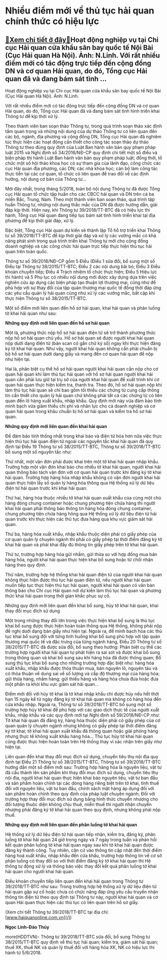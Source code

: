 Nhiều điểm mới về thủ tục hải quan chính thức có hiệu lực
=========================================================

[:gift:Xem chi tiết ở đây:gift:](https://hddtvn.com/nhieu-diem-moi-ve-thu-tuc-hai-quan-chinh-thuc-co-hieu-luc/)Hoạt động nghiệp vụ tại Chi cục Hải quan cửa khẩu sân bay quốc tế Nội Bài (Cục Hải quan Hà Nội). Ảnh: N.Linh. Với rất nhiều điểm mới có tác động trực tiếp đến cộng đồng DN và cơ quan Hải quan, do đó, Tổng cục Hải quan đã và đang bám sát tình …
---------------------------------------------------------------------------------------------------------------------------------------------------------------------------------------------------------------------------------------------------







 






 Hoạt động nghiệp vụ tại Chi cục Hải quan cửa khẩu sân bay quốc tế Nội Bài (Cục Hải quan Hà Nội). Ảnh: N.Linh. 


Với rất nhiều điểm mới có tác động trực tiếp đến cộng đồng DN và cơ quan Hải quan, do đó, Tổng cục Hải quan đã và đang bám sát tình hình triển khai Thông tư để kịp thời xử lý.


Theo thành viên ban soạn thảo Thông tư, trong quá trình soạn thảo xác định tầm quan trọng và những nội dung của dự thảo Thông tư có liên quan đến các bộ, ngành, địa phương và cộng đồng DN, Tổng cục Hải quan đã nghiêm túc thực hiện các hoạt động cần thiết cho công tác soạn thảo dự thảo Thông tư theo đúng quy định của Luật Ban hành văn bản quy phạm pháp luật 2015 và Nghị định số 34/2016/NĐ-CP quy định chi tiết một số điều và biện pháp thi hành Luật Ban hành văn bản quy phạm pháp luật; đồng thời, tổ chức một số hội thảo khoa học có sự tham gia của lãnh đạo, công chức các cục Hải quan địa phương, các DN; các nhà khoa học; cán bộ làm công tác thực tiễn tại các cơ quan, tổ chức có liên quan để trao đổi về các định hướng, nội dung cơ bản của Thông tư…


Mới đây nhất, trong tháng 5/2018, toàn bộ nội dung Thông tư đã được Tổng cục Hải quan tổ chức tập huấn cho các CBCC hải quan và DN trên cả ba miền Bắc, Trung, Nam. Theo một thành viên ban soạn thảo, quá trình tập huấn Thông tư, những nội dung thắc mắc của DN đã được hướng dẫn, giải đáp kịp thời. Hiện nay, khi Thông tư 39/2018/TT-BTC đã có hiệu lực thi hành, Tổng cục Hải quan đang tiếp tục bám sát tình hình triển khai tại địa phương để kịp thời giải đáp, xử lý. 


Đặc biệt, Tổng cục Hải quan dự kiến sẽ thành lập Tổ hỗ trợ triển khai Thông tư số 39/2018/TT-BTC để kịp thời giải đáp và xử lý các vướng mắc có khả năng phát sinh trong quá trình triển khai Thông tư mới cho cộng đồng doanh nghiệp và các công chức hải quan trực tiếp thực hiện thủ tục hải quan trên toàn quốc.


Thông tư số 39/2018/NĐ-CP gồm 5 Điều (Điều 1 sửa đổi, bổ sung một số Điều tại Thông tư 38/2015/TT-BTC; Điều 2 các nội dung bãi bỏ; Điều 3 Điều khoản chuyển tiếp; Điều 4 Trách nhiệm tổ chức thực hiện; Điều 5 Hiệu lực thi hành) và 5 Phụ lục có nhiều nội dung mới được xây dựng dựa trên việc nghiên cứu áp dụng các biện pháp tạo thuận lợi thương mại, cũng như để phù hợp với sự thay đổi của tập quán thương mại quốc tế đồng thời đáp ứng các yêu cầu quản lý hải quan cũng như xử lý các vướng mắc, bất cập khi thực hiện Thông tư số 38/2015/TT-BTC.


Một số điểm mới liên quan đến hồ sơ hải quan, khai hải quan và phân luồng tờ khai hải quan như sau:


**Những quy định mới liên quan đến hồ sơ hải quan**


Một là, phương thức nộp hồ sơ hải quan điện tử sẽ trở thành phương thức nộp hồ sơ hải quan chủ yếu. Hồ sơ hải quan sẽ được người khai hải quan nộp dưới dạng điện tử (bản scan có gắn chữ ký số) ngay khi thực hiện đăng ký tờ khai hải quan. Như vậy, người khai hải quan không cần phải chuẩn bị bộ hồ sơ hải quan dưới dạng giấy và mang đến cơ quan hải quan để nộp như hiện tại.


Hai là, phân biệt cụ thể hồ sơ hải quan người khai hải quan cần nộp cho cơ quan hải quan khi làm thủ tục hải quan với hồ sơ hải quan người khai hải quan cần phải lưu giữ tại trụ sở của người khai hải quan để xuất trình khi cơ quan hải quan thực hiện kiểm tra, thanh tra. Theo đó, hồ sơ hải quan nộp khi làm thủ tục hải quan sẽ chỉ bao gồm tối thiểu các chứng từ cung cấp thông tin cần thiết cho quản lý hải quan chứ không phải tất cả các chứng từ có liên quan đến lô hàng xuất khẩu, nhập khẩu. Quy định mới này vừa đảm bảo tính minh bạch vừa giảm thiểu chi phí và nhân lực cho cả doanh nghiệp và cơ quan hải quan trong khâu chuẩn bị hồ sơ hải quan và kiểm tra hồ sơ hải quan.


**Những quy định mới liên quan đến khai hải quan**


Để đảm bảo tính thống nhất trong khai báo và điện tử hóa hơn nữa việc thực hiện thủ tục hải quan điện tử ngoài các nguyên tắc khai hải quan đã quy định tại Điều 19 Thông tư số 38/2015/TT-BTC, Thông tư số 39/2018/TT-BTC bổ sung một số nguyên tắc như: 


Thứ nhất, một vận đơn phải được khai trên một tờ khai hải quan nhập khẩu. Trường hợp một vận đơn khai báo cho nhiều tờ khai hải quan, người khai hải quan thông báo tách vận đơn với cơ quan hải quan trước khi đăng ký tờ khai hải quan. Trường hợp hàng hóa nhập khẩu không có vận đơn người khai hải quan thực hiện lấy số quản lý hàng hóa thông qua Hệ thống xử lý dữ liệu điện tử hải quan trước khi khai hải quan.


 Thứ hai, hàng hóa thuộc nhiều tờ khai hải quan xuất khẩu của cùng một chủ hàng đóng chung container hoặc chung phương tiện chứa hàng thì người khai hải quan phải thông báo thông tin hàng hóa đóng chung container, chung phương tiện chứa hàng hông qua Hệ thống xử lý dữ liệu điện tử hải quan trước khi thực hiện các thủ tục đưa hàng qua khu vực giám sát hải quan.


Thứ ba, hàng hóa xuất khẩu, nhập khẩu thuộc diện phải có giấy phép của cơ quan quản lý chuyên ngành thì phải có giấy phép tại thời điểm đăng ký tờ khai hải quan và phải khai đầy đủ thông tin giấy phép trên tờ khai hải quan.


Thứ tư, trường hợp hàng hóa gửi nhầm, gửi thừa so với hợp đồng mua bán hàng hóa, người khai hải quan thực hiện khai bổ sung hoặc từ chối nhận hàng theo quy định.


Thứ năm, trường hợp hệ thống khai hải quan điện tử của người khai hải quan không thực hiện được thủ tục hải quan điện tử, nếu người khai hải quan muốn tiếp tục thực hiện thủ tục hải quan, người khai hải quan có văn bản thông báo cho Chi cục Hải quan nơi dự kiến làm thủ tục hải quan và phương thức khai hải quan trong thời gian khắc phục sự cố. 


Những quy định mới liên quan đến khai bổ sung, hủy tờ khai hải quan, khai thay đổi mục đích sử dụng


Một trong những thay đổi lớn trong việc thực hiện khai bổ sung là thủ tục khai bổ sung được thực hiện hoàn toàn thông qua Hệ thống, không phải nộp đề nghị dưới dạng bản giấy như hiện tại. Ngoài ra, để minh bạch hóa các thủ tục khai bổ sung đối với từng tình huống khai bổ sung phù hợp với tập quán thương mại quốc tế và đặc trưng của từng ngành hàng, Điều 20 Thông tư số 38/2015/TT-BTC đã được sửa đổi, bổ sung theo hướng: Phân biệt cụ thể các trường hợp người khai hải quan tự phát hiện ra sai sót và được khai bổ sung trong thông quan và khai bổ sung sau khi hàng hóa đã được thông quan; Bổ sung thủ tục khai bổ sung cho những trường hợp đặc biệt như: hàng hóa xuất khẩu, nhập khẩu được thỏa thuận mua, bán nguyên lô, nguyên tàu và có thỏa thuận về dung sai về số lượng và cấp độ thương mại của hàng hóa; gửi thừa hàng, nhầm hàng; gửi thiếu hàng và hàng hóa chưa đưa hoặc đưa một phần ra khỏi khu vực giám sát hải quan…


Điểm mới đối với hủy tờ khai là tờ khai nhập khẩu chỉ được hủy nếu hết thời hạn 15 ngày kể từ ngày đăng ký tờ khai hải quan mà không có hàng hóa đến cửa khẩu nhập. Ngoài ra, Thông tư số 39/2018/TT-BTC bổ sung một số trường hợp hủy tờ khai để phù hợp với các giao dịch thực tế của người xuất khẩu, nhập khẩu và các quy định mới tại Nghị định số 59/2018/NĐ-CP như: Tờ khai hải quan đã đăng ký, hàng hóa thuộc diện phải có giấy phép của cơ quan quản lý chuyên ngành nhưng không có giấy phép tại thời điểm đăng ký tờ khai; tờ khai hải quan xuất khẩu đã thông quan hoặc giải phóng hàng nhưng thực tế không xuất khẩu hàng hóa… Thủ tục hủy tờ khai hải quan cũng được thực hiện hoàn toàn trên Hệ thống thay vì xác nhận trên giấy như hiện tại.


Liên quan đến khai thay đổi mục đích sử dụng, chuyển tiêu thụ nội địa quy định tại Điều 21 Thông tư số 38/2015/TT-BTC, Thông tư số 39/2018/TT-BTC hướng dẫn một số điểm mới sau: Trường hợp hàng hóa là nguyên liệu, vật tư đã cấu thành lên sản phẩm khi thay đổi mục đích sử dụng, chuyển tiêu thụ nội địa, người khai hải quan thực hiện khai báo nguyên liệu, vật tư ban đầu và sản phẩm hoàn chỉnh tại các dòng hàng riêng biệt trên tờ khai, tính thuế đối với nguyên liệu, vật tư ban đầu, chính sách mặt hàng áp dụng đối với sản phẩm hoàn chỉnh theo quy định của pháp luật chuyên ngành; Đối với trường hợp thay đổi mục đích sử dụng bằng hình thức chuyển nhượng cho đối tượng thuộc diện không chịu thuế, miễn thuế thì người nhận chuyển nhượng phải đăng ký tờ khai hải quan theo quy định, nhưng không phải nộp thuế.


**Những quy định mới liên quan đến phân luồng tờ khai hải quan**


Hệ thống xử lý dữ liệu điện tử hải quan tiếp nhận, kiểm tra, đăng ký, phân luồng tờ khai hải quan 24 giờ trong ngày và 7 ngày trong tuần và phản hồi kết quản phân luồng tờ khai hải quan ngay sau khi tờ khai hải quan được đăng ký thành công. Tuy nhiên, căn cứ vào thông tin cập nhật đến thời điểm hàng hoá xuất khẩu, nhập khẩu đến cửa khẩu, trường hợp thông tin về cơ sở phân luồng có thay đổi so với thời điểm đăng ký tờ khai hải quan thì Hệ thống tự động xử lý và thông báo việc thay đổi kết quả phân luồng tờ khai hải quan cho người khai hải quan.


Điều khoản chuyển tiếp liên quan đến khai hải quan trong Thông tư 39/2018/TT-BTC như sau: Trong trường hợp hệ thống xử lý dữ liệu điện tử hải quan gặp sự cố hoặc chưa có chức năng đáp ứng yêu cầu truyền nhận thông tin điện tử theo quy định tại Thông tư này, người khai hải quan và cơ quan Hải quan thực hiện các thủ tục có liên quan trên hồ sơ giấy.


(Xem chi tiết Thông tư 39/2018/TT-BTC tại địa chỉ: [www.haiquanonline.com.vn](/))






**Ngọc Linh-Đào Thủy**



more(HDDTVN)- Thông tư 39/2018/TT-BTC sửa đổi, bổ sung Thông tư 38/2015/TT-BTC quy định về thủ tục hải quan; kiểm tra, giám sát hải quan; thuế XK, thuế NK và quản lý thuế đối với hàng hóa XK, NK có hiệu lực thi hành từ 5/6/2018.

